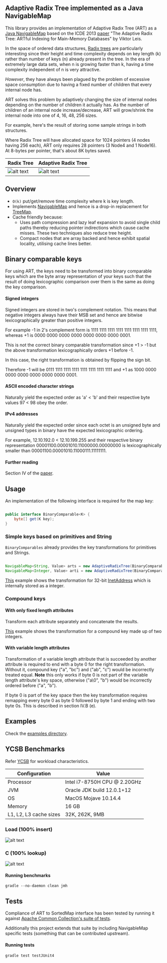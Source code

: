 ## Adaptive Radix Tree implemented as a Java NavigableMap

This library provides an implementation of Adaptive Radix Tree (ART) as a [Java NavigableMap](https://docs.oracle.com/en/java/javase/12/docs/api/java.base/java/util/NavigableMap.html) based on the ICDE 2013 [paper](https://db.in.tum.de/~leis/papers/ART.pdf) "The Adaptive Radix Tree: ARTful Indexing for Main-Memory Databases" by Viktor Leis.

In the space of ordered data structures, [Radix trees](https://en.wikipedia.org/wiki/Radix_tree) are particularly interesting since their height and time complexity depends on key length (k) rather than number of keys (n) already present in the tree.  In the era of extremely large data sets, when n is growing faster than k, having a time complexity independent of n is very attractive.

*However*, they have always been plagued by the problem of excessive space consumption due to having a fixed number of children that every internal node has. 

ART solves this problem by adaptively changing the size of internal nodes depending on the number of children it actually has. As the number of children of an internal node increase/decrease, ART will grow/shrink the internal node into one of 4, 16, 48, 256 sizes.

For example, here's the result of storing some sample strings in both structures.

Where Radix Tree will have allocated space for 1024 pointers (4 nodes having 256 each), ART only requires 28 pointers (3 Node4 and 1 Node16). At 8-bytes per pointer, that's about 8K bytes saved.

|Radix Tree|Adaptive Radix Tree |
|------|------|
|![alt text](rt.svg) |![alt text](art.svg) |

## Overview
*	`O(k)` put/get/remove time complexity where k is key length.
*	Implements [NavigableMap](https://docs.oracle.com/en/java/javase/12/docs/api/java.base/java/util/NavigableMap.html) and hence is a drop-in replacement for [TreeMap](https://docs.oracle.com/en/java/javase/12/docs/api/java.base/java/util/TreeMap.html).
*	Cache friendly because:
	*	Uses path compression and lazy leaf expansion to avoid single child paths thereby reducing pointer indirections which cause cache misses. These two techniques also reduce tree height.
	*	Compact nodes that are array backed and hence exhibit spatial locality, utilising cache lines better.

## Binary comparable keys

For using ART, the keys need to be transformed into binary comparable keys which are the byte array representation of your keys such that the result of doing lexicographic comparison over them is the same as doing the key comparison.

#### Signed integers 
Signed integers are stored in two's complement notation. This means that negative integers always have their MSB set and hence are bitwise lexicographically greater than positive integers. 

For example -1 in 2's complement form is 1111 1111 1111 1111 1111 1111 1111 1111, whereas +1 is 0000 0000 0000 0000 0000 0000 0000 0001.

This is not the correct binary comparable transformation since +1 > -1 but the above transformation lexicographically orders +1 before -1.

In this case, the right transformation is obtained by flipping the sign bit.

Therefore -1 will be 0111 1111 1111 1111 1111 1111 1111 1111 and +1 as 1000 0000 0000 0000 0000 0000 0000 0001.

#### ASCII encoded character strings
Naturally yield the expected order as 'a' < 'b' and their respective byte values 97 < 98 obey the order.

#### IPv4 addresses
Naturally yield the expected order since each octet is an unsigned byte and unsigned types in binary have the expected lexicographic ordering.

For example, 12.10.192.0 < 12.10.199.255 and their respective binary representation 00001100.00001010.11000000.00000000 is lexicographically smaller than 00001100.00001010.11000111.11111111.


#### Further reading
Section IV of the [paper](https://db.in.tum.de/~leis/papers/ART.pdf).

## Usage

An implementation of the following interface is required for the map key:

```java

public interface BinaryComparable<K> {
	byte[] get(K key);
}

```

### Simple keys based on primitives and String

`BinaryComparables` already provides the key transformations for primitives and Strings.

```java

NavigableMap<String, Value> arts = new AdaptiveRadixTree(BinaryComparables.forString());
NavigableMap<Integer, Value> arti = new AdaptiveRadixTree(BinaryComparables.forInteger());

```

[This](examples/ip-lookup/src/main/java/com/github/rohansuri/art/examples/ip/lookup/InetAddressBinaryComparable.java) example shows the transformation for 32-bit [InetAddress](https://docs.oracle.com/en/java/javase/12/docs/api/java.base/java/net/InetAddress.html) which is internally stored as a integer.

### Compound keys

#### With only fixed length attributes
Transform each attribute separately and concatenate the results. 

[This](examples/api-versioning/src/main/java/com/github/rohansuri/art/examples/api/versioning/APIVersionBinaryComparable.java) example shows the transformation for a compound key made up of two integers.

#### With variable length attributes
Transformation of a variable length attribute that is succeeded by another attribute is required to end with a byte 0 for the right transformation. Without it, compound key ("a", "bc") and ("ab", "c") would be incorrectly treated equal. **Note** this only works if byte 0 is not part of the variable length attribute's key space, otherwise ("a\0", "b") would be incorrectly ordered before ("a", "b").

If byte 0 is part of the key space then the key transformation requires remapping every byte 0 as byte 0 followed by byte 1 and ending with two byte 0s. This is described in section IV.B (e).

## Examples
Check the [examples directory](examples).

## YCSB Benchmarks

Refer [YCSB](https://github.com/brianfrankcooper/YCSB/wiki/Core-Workloads) for workload characteristics.

|Configuration|Value|
|----|----|
| Processor | Intel i7-8750H CPU @ 2.20GHz |
| JVM | Oracle JDK build 12.0.1+12 |
| OS | MacOS Mojave 10.14.4 |
| Memory | 16 GB |
| L1, L2, L3 cache sizes | 32K, 262K, 9MB |


### Load (100% insert)

![alt text](Insert-64-bit-random-integers.svg)

### C (100% lookup)

![alt text](Lookup-64-bit-random-integers.svg)


#### Running benchmarks
```
gradle --no-daemon clean jmh
```

## Tests

Compliance of ART to SortedMap interface has been tested by running it against [Apache Common Collection's suite of tests](https://github.com/apache/commons-collections/blob/master/src/test/java/org/apache/commons/collections4/map/AbstractSortedMapTest.java).

Additionally this project extends that suite by including NavigableMap specific tests (something that can be contributed upstream).

#### Running tests
```
gradle test testJUnit4
```
